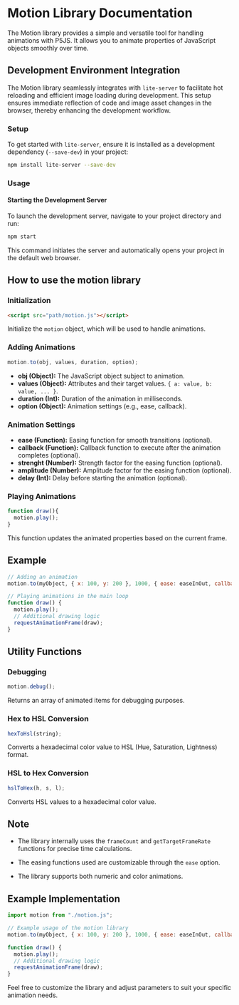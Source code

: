 # Motion Library Documentation

The Motion library provides a simple and versatile tool for handling animations with P5JS. It allows you to animate properties of JavaScript objects smoothly over time.

## Development Environment Integration

The Motion library seamlessly integrates with `lite-server` to facilitate hot reloading and efficient image loading during development. This setup ensures immediate reflection of code and image asset changes in the browser, thereby enhancing the development workflow.

### Setup

To get started with `lite-server`, ensure it is installed as a development dependency (`--save-dev`) in your project:

```bash
npm install lite-server --save-dev
```

### Usage

#### Starting the Development Server

To launch the development server, navigate to your project directory and run:

```bash
npm start
```

This command initiates the server and automatically opens your project in the default web browser.

## How to use the motion library

### Initialization

```html
<script src="path/motion.js"></script>
```

Initialize the `motion` object, which will be used to handle animations.

### Adding Animations

```javascript
motion.to(obj, values, duration, option);
```

- **obj (Object):** The JavaScript object subject to animation.
- **values (Object):** Attributes and their target values. `{ a: value, b: value, ... }`.
- **duration (Int):** Duration of the animation in milliseconds.
- **option (Object):** Animation settings (e.g., ease, callback).

### Animation Settings

- **ease (Function):** Easing function for smooth transitions (optional).
- **callback (Function):** Callback function to execute after the animation completes (optional).
- **strenght (Number):** Strength factor for the easing function (optional).
- **amplitude (Number):** Amplitude factor for the easing function (optional).
- **delay (Int):** Delay before starting the animation (optional).

### Playing Animations

```javascript
function draw(){
  motion.play();
}
```

This function updates the animated properties based on the current frame.

## Example

```javascript
// Adding an animation
motion.to(myObject, { x: 100, y: 200 }, 1000, { ease: easeInOut, callback: onAnimationComplete });

// Playing animations in the main loop
function draw() {
  motion.play();
  // Additional drawing logic
  requestAnimationFrame(draw);
}
```

## Utility Functions

### Debugging

```javascript
motion.debug();
```

Returns an array of animated items for debugging purposes.

### Hex to HSL Conversion

```javascript
hexToHsl(string);
```

Converts a hexadecimal color value to HSL (Hue, Saturation, Lightness) format.

### HSL to Hex Conversion

```javascript
hslToHex(h, s, l);
```

Converts HSL values to a hexadecimal color value.

## Note

- The library internally uses the `frameCount` and `getTargetFrameRate` functions for precise time calculations.

- The easing functions used are customizable through the `ease` option.

- The library supports both numeric and color animations.

## Example Implementation

```javascript
import motion from "./motion.js";

// Example usage of the motion library
motion.to(myObject, { x: 100, y: 200 }, 1000, { ease: easeInOut, callback: onAnimationComplete });

function draw() {
  motion.play();
  // Additional drawing logic
  requestAnimationFrame(draw);
}
```

Feel free to customize the library and adjust parameters to suit your specific animation needs.